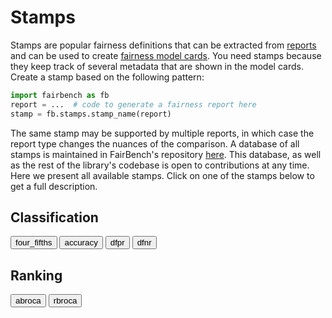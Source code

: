 # Stamps

Stamps are popular fairness
definitions that can be extracted from 
[reports](../basics/reports.md)
and can be
used to create [fairness model cards](../advanced/modelcards.md).
You need stamps because they keep track of several metadata
that are shown in the model cards.
Create a stamp based on the following pattern:

```python
import fairbench as fb
report = ...  # code to generate a fairness report here
stamp = fb.stamps.stamp_name(report)
```

The same stamp may be supported by multiple reports,
in which case the report type changes the nuances of
the comparison. A database of all stamps is maintained in FairBench's 
repository [here](https://github.com/mever-team/FairBench/blob/main/stamps/common.yaml).
This database, as well as the rest of the library's
codebase is open to contributions at any time.
Here we present all available stamps.
Click on one of the stamps below to get a full description.

## Classification

<button onclick="toggleCode('four_fifths', this)" class="toggle-reveal">
four_fifths</button>
<button onclick="toggleCode('accuracy', this)" class="toggle-reveal">
accuracy</button>
<button onclick="toggleCode('dfpr', this)" class="toggle-reveal">
dfpr</button>
<button onclick="toggleCode('dfnr', this)" class="toggle-reveal">
dfnr</button>

<div id="four_fifths" class="doc" markdown="span" style="display:none;">
The `four_fifths` stamp refers to the popular 4/5ths rule that infers discrimination
if positive rate ratios lies below 80%. We apply this for
all subgroups, an approach also known as differential fairness.
</div>

<div id="accuracy" class="doc" markdown="span" style="display:none;">
The `accuracy` stamp refers to the worst accuracy across all groups or subgroups.
</div>

<div id="dfpr" class="doc" markdown="span" style="display:none;">
The `dfpr` stamp refers to the difference in false positive rates between groups or subgroups.
We consider a multidimensional extension that considers the
worst difference.
</div>

<div id="dfnr" class="doc" markdown="span" style="display:none;">
The `dfnr` stamp refers to the difference in false negative rates between groups or subgroups.
We consider a multidimensional extension that considers the
worst difference.
</div>


## Ranking

<button onclick="toggleCode('abroca', this)" class="toggle-reveal">
abroca</button>
<button onclick="toggleCode('rbroca', this)" class="toggle-reveal">
rbroca</button>

<div id="abroca" class="doc" markdown="span" style="display:none;">
The `abroca` stamp refers to the absolute betweeness area between ROC curves (used to
compute AUC) of recommendation systems.
</div>


<div id="rbroca" class="doc" markdown="span" style="display:none;">
The `rbroca` stamp refers to the relative between area variation of abroca.
</div>


<script>
function toggleCode(id, button) {
    var divsToHide = document.getElementsByClassName("doc");
    for(var i = 0; i < divsToHide.length; i++) {
        divsToHide[i].style.display = "none";
    }
    var codeBlock = document.getElementById(id);
    if (codeBlock.style.display === "none") {
        codeBlock.style.display = "block";
    } else {
        codeBlock.style.display = "none";
    }

    var buttons = document.getElementsByClassName("toggle-reveal");
    for (var j = 0; j < buttons.length; j++) {
        buttons[j].classList.remove("active");
    }
    button.classList.add("active");

}
</script>